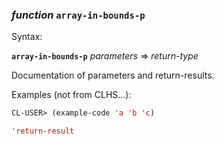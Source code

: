 ### <em>function</em> <strong>`array-in-bounds-p`</strong>

Syntax:

<strong>`array-in-bounds-p`</strong> <em>parameters</em> => <em>return-type</em>

Documentation of parameters and return-results.

Examples (not from CLHS...):

```lisp
CL-USER> (example-code 'a 'b 'c)

'return-result
```
